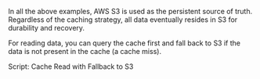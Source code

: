 In all the above examples, AWS S3 is used as the persistent source of truth. Regardless of the caching strategy, all data eventually resides in S3 for durability and recovery.

For reading data, you can query the cache first and fall back to S3 if the data is not present in the cache (a cache miss).

Script: Cache Read with Fallback to S3

